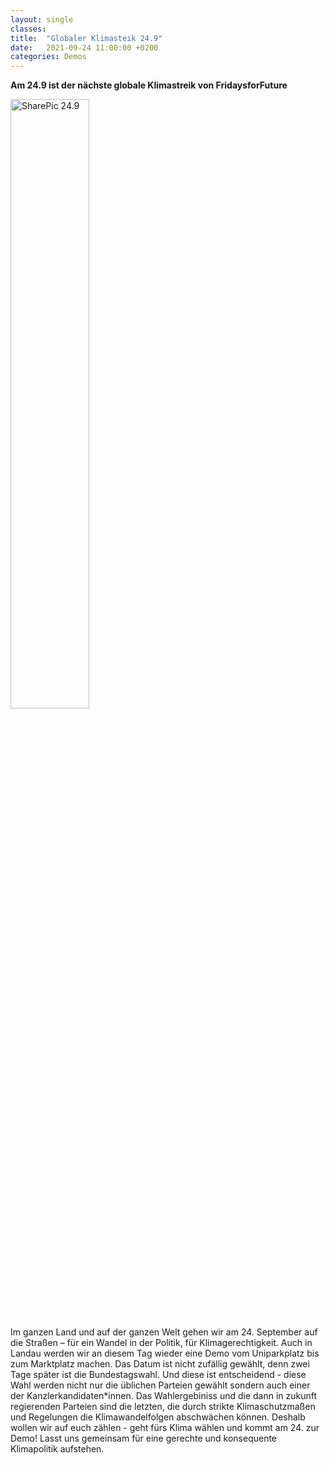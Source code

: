 ```yaml
---
layout: single
classes: 
title:  "Globaler Klimasteik 24.9"
date:   2021-09-24 11:00:00 +0200
categories: Demos
---
```


<b> Am 24.9 ist der nächste globale Klimastreik von FridaysforFuture </b> <br>

<img src="https://github.com/fridaysforfuture-landau-pfalz/fridaysforfuture-landau-pfalz.github.io/blob/main/assets/images/24.9%20Globaler%20Streik/SharePic.PNG?raw=true" alt="SharePic 24.9" height="50%" width="50%">

Im ganzen Land und auf der ganzen Welt gehen wir am 24. September auf die Straßen – für ein Wandel in der Politik, für Klimagerechtigkeit.
Auch in Landau werden wir an diesem Tag wieder eine Demo vom Uniparkplatz bis zum Marktplatz machen. 
Das Datum ist nicht zufällig gewählt, denn zwei Tage später ist die Bundestagswahl. Und diese ist entscheidend - diese Wahl werden nicht nur die üblichen Parteien gewählt 
sondern auch einer der Kanzlerkandidaten*innen. Das Wahlergebiniss und die dann in zukunft regierenden Parteien sind die letzten, die durch strikte Klimaschutzmaßen und Regelungen die Klimawandelfolgen abschwächen können. Deshalb wollen wir auf euch zählen - geht fürs Klima wählen und kommt am 24. zur Demo! Lasst uns gemeinsam für eine gerechte und konsequente Klimapolitik aufstehen.
